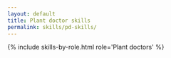 ```yaml
---
layout: default
title: Plant doctor skills
permalink: skills/pd-skills/
---
```


{% include skills-by-role.html role='Plant doctors' %}
